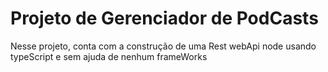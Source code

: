 # Projeto de Gerenciador de PodCasts

Nesse projeto, conta com a construção de uma Rest webApi node usando typeScript e sem ajuda de nenhum frameWorks
